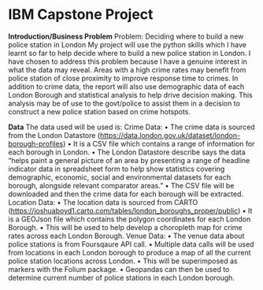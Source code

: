 # IBM Capstone Project #

**Introduction/Business Problem**
Problem: Deciding where to build a new police station in London
My project will use the python skills which I have learnt so far to help decide where to build a new police station in London. I have chosen to address this problem because I have a genuine interest in what the data may reveal. Areas with a high crime rates may benefit from police station of close proximity to improve response time to crimes. In addition to crime data, the report will also use demographic data of each London Borough and statistical analysis to help drive decision making. This analysis may be of use to the govt/police to assist them in a decision to construct a new police station based on crime hotspots.


**Data**
The data used will be used is:
Crime Data:
•	The crime data is sourced from the London Datastore (https://data.london.gov.uk/dataset/london-borough-profiles)
•	It is a CSV file which contains a range of information for each borough in London. 
•	The London Datastore describe says the data “helps paint a general picture of an area by presenting a range of headline indicator data in spreadsheet form to help show statistics covering demographic, economic, social and environmental datasets for each borough, alongside relevant comparator areas.”
•	The CSV file will be downloaded and then the crime data for each borough will be extracted. 
Location Data:
•	The location data is sourced from CARTO (https://joshuaboyd1.carto.com/tables/london_boroughs_proper/public)
•	It is a GEOJson file which contains the polygon coordinates for each London Borough. 
•	This will be used to help develop a choropleth map for crime rates across each London Borough. 
Venue Data:
•	The venue data about police stations is from Foursqaure API call. 
•	Multiple data calls will be used from locations in each London borough to produce a map of all the current police station locations across London. 
•	This will be superimposed as markers with the Folium package. 
•	Geopandas can then be used to determine current number of police stations in each London borough. 

